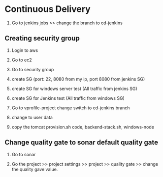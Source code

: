 # Continuous Delivery

1. Go to jenkins jobs >> change the branch to cd-jenkins

## Creating security group

1. Login to aws

2. Go to ec2

3. Go to security group

4. create SG (port: 22, 8080 from my ip, port 8080 from jenkins SG)

5. create SG for windows server test (All traffic from jenkins SG)

6. create SG for Jenkins test (All traffic from windows SG)

7. Go to vprofile-project change switch to cd-jenkins branch

8. change to user data

9. copy the tomcat provision.sh code, backend-stack.sh, windows-node

## Change quality gate to sonar default quality gate

1. Go to sonar

2. Go the project >> project settings >> project >> quality gate >> change the quality gave value.
